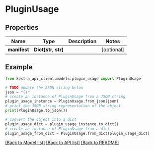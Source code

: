 # PluginUsage


## Properties

Name | Type | Description | Notes
------------ | ------------- | ------------- | -------------
**manifest** | **Dict[str, str]** |  | [optional] 

## Example

```python
from kestra_api_client.models.plugin_usage import PluginUsage

# TODO update the JSON string below
json = "{}"
# create an instance of PluginUsage from a JSON string
plugin_usage_instance = PluginUsage.from_json(json)
# print the JSON string representation of the object
print(PluginUsage.to_json())

# convert the object into a dict
plugin_usage_dict = plugin_usage_instance.to_dict()
# create an instance of PluginUsage from a dict
plugin_usage_from_dict = PluginUsage.from_dict(plugin_usage_dict)
```
[[Back to Model list]](../README.md#documentation-for-models) [[Back to API list]](../README.md#documentation-for-api-endpoints) [[Back to README]](../README.md)


